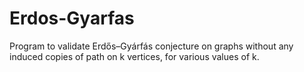 # Erdos-Gyarfas
Program to validate Erdős–Gyárfás conjecture on graphs without any induced copies of path on k vertices, for various values of k.
